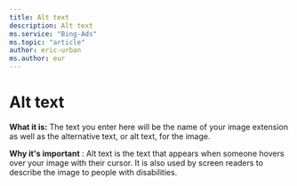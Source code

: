 ```yaml
---
title: Alt text
description: Alt text
ms.service: "Bing-Ads"
ms.topic: "article"
author: eric-urban
ms.author: eur
---
```


# Alt text

**What it is:**  The text you enter here will be the name of your image extension as well as the alternative text, or alt text, for the image.

**Why it's important** : Alt text is the text that appears when someone hovers over your image with their cursor. It is also used by screen readers to describe the image to people with disabilities.


